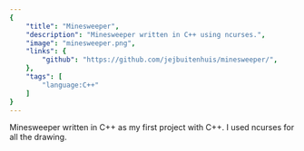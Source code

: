 ```yaml
---
{
	"title": "Minesweeper",
	"description": "Minesweeper written in C++ using ncurses.",
	"image": "minesweeper.png",
	"links": {
		"github": "https://github.com/jejbuitenhuis/minesweeper/",
	},
	"tags": [
		"language:C++"
	]
}
---
```


Minesweeper written in C++ as my first project with C++. I used ncurses for all the drawing.
